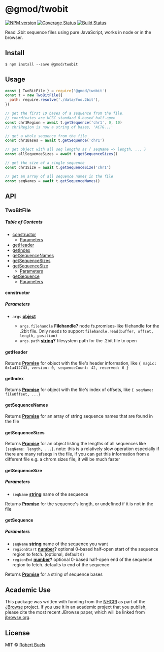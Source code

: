 # @gmod/twobit

[![NPM version](https://img.shields.io/npm/v/@gmod/twobit.svg?style=flat-square)](https://npmjs.org/package/@gmod/twobit)
[![Coverage Status](https://img.shields.io/codecov/c/github/GMOD/twobit-js/master.svg?style=flat-square)](https://codecov.io/gh/GMOD/twobit-js/branch/master)
[![Build Status](https://img.shields.io/github/actions/workflow/status/GMOD/twobit-js/push.yml?branch=master)](https://github.com/GMOD/twobit-js/actions)

Read .2bit sequence files using pure JavaScript, works in node or in the browser.

## Install

    $ npm install --save @gmod/twobit

## Usage

```js
const { TwoBitFile } = require('@gmod/twobit')
const t = new TwoBitFile({
  path: require.resolve('./data/foo.2bit'),
})

// get the first 10 bases of a sequence from the file.
// coordinates are UCSC standard 0-based half-open
const chr1Region = await t.getSequence('chr1', 0, 10)
// chr1Region is now a string of bases, 'ACTG...'

// get a whole sequence from the file
const chr1Bases = await t.getSequence('chr1')

// get object with all seq lengths as { seqName => length, ... }
const allSequenceSizes = await t.getSequenceSizes()

// get the size of a single sequence
const chr1Size = await t.getSequenceSize('chr1')

// get an array of all sequence names in the file
const seqNames = await t.getSequenceNames()
```

## API

### TwoBitFile

<!-- Generated by documentation.js. Update this documentation by updating the source code. -->

##### Table of Contents

- [constructor](#constructor)
  - [Parameters](#parameters)
- [getHeader](#getheader)
- [getIndex](#getindex)
- [getSequenceNames](#getsequencenames)
- [getSequenceSizes](#getsequencesizes)
- [getSequenceSize](#getsequencesize)
  - [Parameters](#parameters-1)
- [getSequence](#getsequence)
  - [Parameters](#parameters-2)

#### constructor

##### Parameters

- `args` **[object](https://developer.mozilla.org/docs/Web/JavaScript/Reference/Global_Objects/Object)**&#x20;

  - `args.filehandle` **Filehandle?** node fs.promises-like filehandle for the .2bit file.
    Only needs to support `filehandle.read(buffer, offset, length, position)`
  - `args.path` **[string](https://developer.mozilla.org/docs/Web/JavaScript/Reference/Global_Objects/String)?** filesystem path for the .2bit file to open

#### getHeader

Returns **[Promise](https://developer.mozilla.org/docs/Web/JavaScript/Reference/Global_Objects/Promise)** for object with the file's header information, like
`{ magic: 0x1a412743, version: 0, sequenceCount: 42, reserved: 0 }`

#### getIndex

Returns **[Promise](https://developer.mozilla.org/docs/Web/JavaScript/Reference/Global_Objects/Promise)** for object with the file's index of offsets, like `{ seqName: fileOffset, ...}`

#### getSequenceNames

Returns **[Promise](https://developer.mozilla.org/docs/Web/JavaScript/Reference/Global_Objects/Promise)** for an array of string sequence names that are found in the file

#### getSequenceSizes

Returns **[Promise](https://developer.mozilla.org/docs/Web/JavaScript/Reference/Global_Objects/Promise)** for an object listing the lengths of all sequences like
`{seqName: length, ...}`. note: this is a relatively slow operation
especially if there are many refseqs in the file, if you can get this
information from a different file e.g. a chrom.sizes file, it will be much
faster

#### getSequenceSize

##### Parameters

- `seqName` **[string](https://developer.mozilla.org/docs/Web/JavaScript/Reference/Global_Objects/String)** name of the sequence

Returns **[Promise](https://developer.mozilla.org/docs/Web/JavaScript/Reference/Global_Objects/Promise)** for the sequence's length, or undefined if it is not in the file

#### getSequence

##### Parameters

- `seqName` **[string](https://developer.mozilla.org/docs/Web/JavaScript/Reference/Global_Objects/String)** name of the sequence you want
- `regionStart` **[number](https://developer.mozilla.org/docs/Web/JavaScript/Reference/Global_Objects/Number)?** optional 0-based half-open start of the sequence region to fetch. (optional, default `0`)
- `regionEnd` **[number](https://developer.mozilla.org/docs/Web/JavaScript/Reference/Global_Objects/Number)?** optional 0-based half-open end of the sequence region to fetch. defaults to end of the sequence

Returns **[Promise](https://developer.mozilla.org/docs/Web/JavaScript/Reference/Global_Objects/Promise)** for a string of sequence bases

## Academic Use

This package was written with funding from the [NHGRI](http://genome.gov) as part of the [JBrowse](http://jbrowse.org) project. If you use it in an academic project that you publish, please cite the most recent JBrowse paper, which will be linked from [jbrowse.org](http://jbrowse.org).

## License

MIT © [Robert Buels](https://github.com/rbuels)

